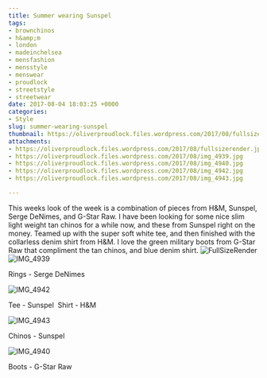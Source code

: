 ```yaml
---
title: Summer wearing Sunspel
tags:
- brownchinos
- h&amp;m
- london
- madeinchelsea
- mensfashion
- mensstyle
- menswear
- proudlock
- streetstyle
- streetwear
date: 2017-08-04 18:03:25 +0000
categories:
- Style
slug: summer-wearing-sunspel
thumbnail: https://oliverproudlock.files.wordpress.com/2017/08/fullsizerender.jpg
attachments:
- https://oliverproudlock.files.wordpress.com/2017/08/fullsizerender.jpg
- https://oliverproudlock.files.wordpress.com/2017/08/img_4939.jpg
- https://oliverproudlock.files.wordpress.com/2017/08/img_4940.jpg
- https://oliverproudlock.files.wordpress.com/2017/08/img_4942.jpg
- https://oliverproudlock.files.wordpress.com/2017/08/img_4943.jpg

---
```

This weeks look of the week is a combination of pieces from H&M, Sunspel, Serge DeNimes, and G-Star Raw. I have been looking for some nice slim light weight tan chinos for a while now, and these from Sunspel right on the money. Teamed up with the super soft white tee, and then finished with the collarless denim shirt from H&M. I love the green military boots from G-Star Raw that compliment the tan chinos, and blue denim shirt. ![FullSizeRender](https://oliverproudlock.files.wordpress.com/2017/08/fullsizerender.jpg?w=2048) ![IMG_4939](https://oliverproudlock.files.wordpress.com/2017/08/img_4939.jpg?w=1366)

Rings - Serge DeNimes

![IMG_4942](https://oliverproudlock.files.wordpress.com/2017/08/img_4942.jpg?w=1366)

Tee - Sunspel  Shirt - H&M

![IMG_4943](https://oliverproudlock.files.wordpress.com/2017/08/img_4943.jpg?w=1366)

Chinos - Sunspel

![IMG_4940](https://oliverproudlock.files.wordpress.com/2017/08/img_4940.jpg?w=2048)

Boots - G-Star Raw